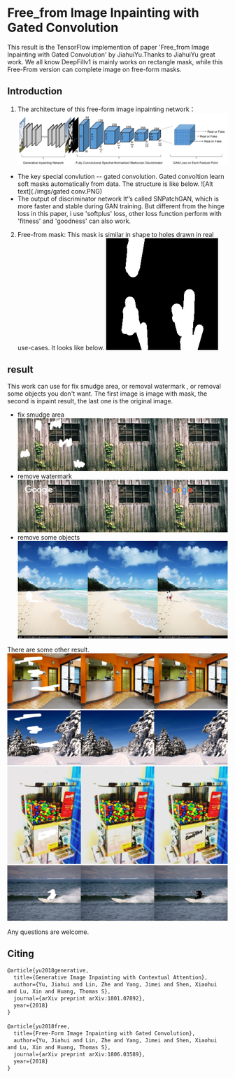 # Free_from Image Inpainting with Gated Convolution
This result is the TensorFlow implemention of  paper 'Free_from Image Inpainting with Gated Convolution' by JiahuiYu.Thanks to JiahuiYu great work.
We all know DeepFillv1 is mainly works on rectangle mask, while this Free-From version can complete image on free-form masks.

## Introduction

1. The architecture of this free-form image inpainting network：
![Alt text](./imgs/net.PNG)
*  The key special convlution -- gated convolution.
Gated convoltion learn soft masks automatically from data. The structure is like below.
                                       ![Alt text](./imgs/gated conv.PNG)
*  The output of discriminator network
It‘’s called SNPatchGAN, which is more faster and stable during GAN training. But different from the hinge loss in this paper, i use 'softplus' loss, other loss function perform with 'fitness' and 'goodness' can also work.
2. Free-from mask:
This mask is similar in shape to holes drawn in real use-cases. It looks like below.
               ![Alt text](./imgs/freemask2.png)

## result
This work can use for fix smudge area, or removal watermark , or removal some objects you don't want.
The first image is image with mask, the second is inpaint result, the last one is the original image.
* fix smudge area
![Alt text](./imgs/wooden_out_194_992000_fm.png)
* remove watermark
![Alt text](./imgs/wooden_out_194_992000_googlein_fm2.png)
* remove some objects
![Alt text](./imgs/test2_out_194_992000_m3.png)

There are some other result.
![Alt text](./imgs/00001738_out_incp.png)
![Alt text](./imgs/00001718_out_incp.png)
![Alt text](./imgs/00003233_out_194_992000_m1.png)
![Alt text](./imgs/00004809_out_194_992000_m1_7.png)

Any questions are welcome.

## Citing
```
@article{yu2018generative,
  title={Generative Image Inpainting with Contextual Attention},
  author={Yu, Jiahui and Lin, Zhe and Yang, Jimei and Shen, Xiaohui and Lu, Xin and Huang, Thomas S},
  journal={arXiv preprint arXiv:1801.07892},
  year={2018}
}

@article{yu2018free,
  title={Free-Form Image Inpainting with Gated Convolution},
  author={Yu, Jiahui and Lin, Zhe and Yang, Jimei and Shen, Xiaohui and Lu, Xin and Huang, Thomas S},
  journal={arXiv preprint arXiv:1806.03589},
  year={2018}
}
```

